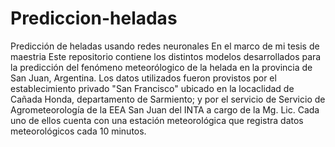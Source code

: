# Prediccion-heladas
Predicción de heladas usando redes neuronales
En el marco de mi tesis de maestria 
Este repositorio contiene los distintos modelos desarrollados para la predicción del fenómeno meteorólogico de la helada en la provincia de San Juan, Argentina.
Los datos utilizados fueron provistos por el establecimiento privado "San Francisco" ubicado en la locaclidad de Cañada Honda, departamento de Sarmiento; y por el servicio de Servicio de Agrometeorología de la EEA San Juan del INTA a cargo de la Mg. Lic. Cada uno de ellos cuenta con una estación meteorológica que registra datos meteorológicos cada 10 minutos. 
